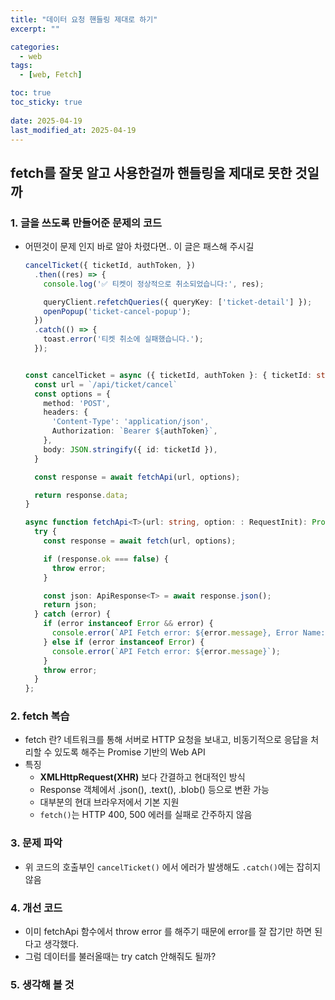 ```yaml
---
title: "데이터 요청 핸들링 제대로 하기"
excerpt: ""

categories:
  - web
tags:
  - [web, Fetch]

toc: true
toc_sticky: true
 
date: 2025-04-19
last_modified_at: 2025-04-19
---
```


## fetch를 잘못 알고 사용한걸까 핸들링을 제대로 못한 것일까
### 1. 글을 쓰도록 만들어준 문제의 코드
- 어떤것이 문제 인지 바로 알아 차렸다면.. 이 글은 패스해 주시길
  ```ts
  cancelTicket({ ticketId, authToken, })
    .then((res) => {
      console.log('✅ 티켓이 정상적으로 취소되었습니다:', res);

      queryClient.refetchQueries({ queryKey: ['ticket-detail'] });
      openPopup('ticket-cancel-popup');
    })
    .catch(() => {
      toast.error('티켓 취소에 실패했습니다.');
    });


  const cancelTicket = async ({ ticketId, authToken }: { ticketId: string; authToken?: string; }) => {
    const url = `/api/ticket/cancel`
    const options = {
      method: 'POST',
      headers: {
        'Content-Type': 'application/json',
        Authorization: `Bearer ${authToken}`,
      },
      body: JSON.stringify({ id: ticketId }),
    }

    const response = await fetchApi(url, options);

    return response.data;
  }

  async function fetchApi<T>(url: string, option: : RequestInit): Promise<T>) {
    try {
      const response = await fetch(url, options);

      if (response.ok === false) {
        throw error;
      }

      const json: ApiResponse<T> = await response.json();
      return json;
    } catch (error) {
      if (error instanceof Error && error) {
        console.error(`API Fetch error: ${error.message}, Error Name: ${error.name}`);
      } else if (error instanceof Error) {
        console.error(`API Fetch error: ${error.message}`);
      }
      throw error;
    }
  };
  ```


### 2. fetch 복습
- fetch 란?
    네트워크를 통해 서버로 HTTP 요청을 보내고, 비동기적으로 응답을 처리할 수 있도록 해주는 Promise 기반의 Web API
- 특징
  - **XMLHttpRequest(XHR)** 보다 간결하고 현대적인 방식
  - Response 객체에서 .json(), .text(), .blob() 등으로 변환 가능
  - 대부분의 현대 브라우저에서 기본 지원
  - `fetch()`는 HTTP 400, 500 에러를 실패로 간주하지 않음


### 3. 문제 파악    
- 위 코드의 호출부인 `cancelTicket()` 에서 에러가 발생해도 `.catch()`에는 잡히지 않음

### 4. 개선 코드
- 이미 fetchApi 함수에서 throw error 를 해주기 때문에 error를 잘 잡기만 하면 된다고 생각했다.
- 그럼 데이터를 불러올때는 try catch 안해줘도 될까?

### 5. 생각해 볼 것